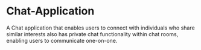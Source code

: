 # Chat-Application
A Chat application that enables users to connect with individuals who share similar interests also has private chat functionality within chat rooms, enabling users to communicate one-on-one.

